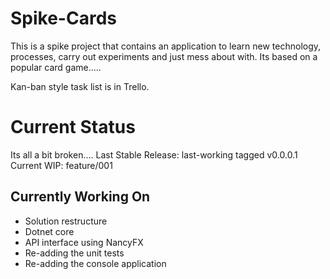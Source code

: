 # Spike-Cards
This is a spike project that contains an application to learn new technology, processes, carry out experiments and just mess about with.  Its based on a popular card game.....

Kan-ban style task list is in Trello.

# Current Status
Its all a bit broken....
Last Stable Release: last-working tagged v0.0.0.1
Current WIP: feature/001

## Currently Working On
* Solution restructure
* Dotnet core
* API interface using NancyFX
* Re-adding the unit tests
* Re-adding the console application



